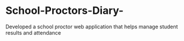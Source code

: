# School-Proctors-Diary-
Developed a school proctor web application that helps manage student results and attendance
